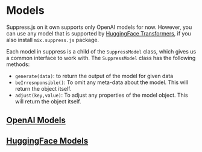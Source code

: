 # Models
Suppress.js on it own supports only OpenAI models for now. However, you can use any model that is supported by [HuggingFace Transformers](https://huggingface.co/transformers/), if you also install `mix.suppress.js` package.

Each model in suppress is a child of the `SuppressModel` class, which gives us a common interface to work with. The `SuppressModel` class has the following methods:
* `generate(data)`: to return the output of the model for given data
* `beIrresnponsible()`: To omit any meta-data about the model. This will return the object itself.
* `adjust(key,value)`: To adjust any properties of the model object. This will return the object itself.

## [OpenAI Models](./openai.md)
## [HuggingFace Models](./hugging-face.md)
